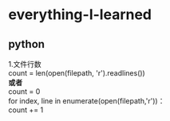 # everything-I-learned
## python
  1.文件行数\
count = len(open(filepath, 'r').readlines()) \
**或者**\
count = 0\
for index, line in enumerate(open(filepath,'r'))：\
count += 1
